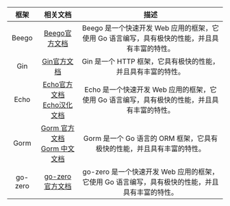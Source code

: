 

| 框架 | 相关文档 | 描述 |
| :---: | :---: | :---: |
| Beego | [Beego官方文档](https://beego.me/) | Beego 是一个快速开发 Web 应用的框架，它使用 Go 语言编写，具有极快的性能，并且具有丰富的特性。 |
| Gin | [Gin官方文档](https://gin-gonic.com/zh-cn/docs/) | Gin 是一个 HTTP 框架，它具有极快的性能，并且具有丰富的特性。 |
| Echo | [Echo官方文档](https://echo.labstack.com/) </br> [Echo汉化文档](https://echo.laily.net/) | Echo 是一个快速开发 Web 应用的框架，它使用 Go 语言编写，具有极快的性能，并且具有丰富的特性。 |
| Gorm | [Gorm 官方文档](https://gorm.io/zh_CN/) </br>  [Gorm 中文文档](https://learnku.com/docs/gorm/v2) | Gorm 是一个 Go 语言的 ORM 框架，它具有极快的性能，并且具有丰富的特性。 |
| go-zero | [go-zero 官方文档](https://go-zero.dev/cn/) | go-zero 是一个快速开发 Web 应用的框架，它使用 Go 语言编写，具有极快的性能，并且具有丰富的特性。 |